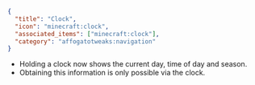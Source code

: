 ```json
{
  "title": "Clock",
  "icon": "minecraft:clock",
  "associated_items": ["minecraft:clock"],
  "category": "affogatotweaks:navigation"
}
```

- Holding a clock now shows the current day, time of day and season.
- Obtaining this information is only possible via the clock.